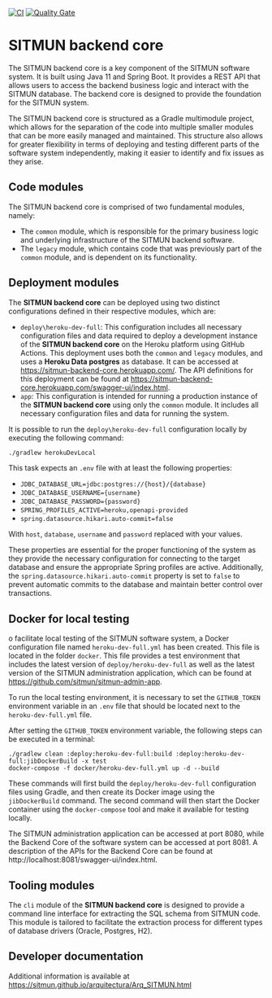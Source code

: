 [![CI](https://github.com/sitmun/sitmun-backend-core/actions/workflows/ci.yml/badge.svg)](https://github.com/sitmun/sitmun-backend-core/actions/workflows/ci.yml)
[![Quality Gate](https://sonarcloud.io/api/project_badges/measure?project=org.sitmun%3Asitmun-backend-core&metric=alert_status)](https://sonarcloud.io/dashboard?id=org.sitmun%3Asitmun-backend-core)

# SITMUN backend core

The SITMUN backend core is a key component of the SITMUN software system. 
It is built using Java 11 and Spring Boot.
It provides a REST API that allows users to access the backend business logic and interact with the SITMUN database. 
The backend core is designed to provide the foundation for the SITMUN system.

The SITMUN backend core is structured as a Gradle multimodule project, 
which allows for the separation of the code into multiple smaller modules 
that can be more easily managed and maintained.
This structure also allows for greater flexibility in terms of deploying and
testing different parts of the software system independently, 
making it easier to identify and fix issues as they arise.

## Code modules 

The SITMUN backend core is comprised of two fundamental modules, namely:
 
- The `common` module, which is responsible for the primary business logic and underlying infrastructure of the SITMUN backend software.
- The `legacy` module, which contains code that was previously part of the `common` module, and is dependent on its functionality.

## Deployment modules

The **SITMUN backend core** can be deployed using two distinct configurations defined in their respective modules, which are:

- `deploy\heroku-dev-full`: This configuration includes all necessary configuration files and data required to deploy a development instance of the **SITMUN backend core** on the Heroku platform using GitHub Actions. This deployment uses both the `common` and `legacy` modules, and uses a **Heroku Data postgres** as database. It can be accessed at https://sitmun-backend-core.herokuapp.com/. The API definitions for this deployment can be found at https://sitmun-backend-core.herokuapp.com/swagger-ui/index.html.
- `app`: This configuration is intended for running a production instance of the **SITMUN backend core**  using only the `common` module. It includes all necessary configuration files and data for running the system.

It is possible to run the `deploy\heroku-dev-full` configuration locally by executing the following command:

```bash
./gradlew herokuDevLocal
```

This task expects an `.env` file with at least the following properties:

- `JDBC_DATABASE_URL=jdbc:postgres://{host}/{database}`
- `JDBC_DATABASE_USERNAME={username}`
- `JDBC_DATABASE_PASSWORD={password}`
- `SPRING_PROFILES_ACTIVE=heroku,openapi-provided`
- `spring.datasource.hikari.auto-commit=false`

With `host`, `database`, `username` and `password` replaced with your values.

These properties are essential for the proper functioning of the system as they provide the necessary configuration for connecting to the target database and ensure the appropriate Spring profiles are active. 
Additionally, the `spring.datasource.hikari.auto-commit` property is set to `false` to prevent automatic commits to the database and maintain better control over transactions.

## Docker for local testing

o facilitate local testing of the SITMUN software system, a Docker configuration file named `heroku-dev-full.yml` 
has been created. 
This file is located in the folder `docker`.
This file provides a test environment that includes the latest version of `deploy/heroku-dev-full` as well as 
the latest version of the SITMUN administration application, 
which can be found at https://github.com/sitmun/sitmun-admin-app.

To run the local testing environment, it is necessary to set the `GITHUB_TOKEN` environment variable in an `.env` file 
that should be located next to the `heroku-dev-full.yml` file.

After setting the `GITHUB_TOKEN` environment variable, the following steps can be executed in a terminal:

```shell
./gradlew clean :deploy:heroku-dev-full:build :deploy:heroku-dev-full:jibDockerBuild -x test
docker-compose -f docker/heroku-dev-full.yml up -d --build
```

These commands will first build the `deploy/heroku-dev-full` configuration files using Gradle, and then 
create its Docker image using the `jibDockerBuild` command. 
The second command will then start the Docker container using the `docker-compose` tool and make it available 
for testing locally.

The SITMUN administration application can be accessed at port 8080, while the Backend Core of the software system can 
be accessed at port 8081. A description of the APIs for the Backend Core can be found 
at http://localhost:8081/swagger-ui/index.html.

## Tooling modules

The `cli` module of the **SITMUN backend core** is designed to provide a command line interface for extracting 
the SQL schema from SITMUN code. This module is  tailored to facilitate the extraction process for different 
types of database drivers (Oracle, Postgres, H2).

## Developer documentation

Additional information is available at https://sitmun.github.io/arquitectura/Arq_SITMUN.html
